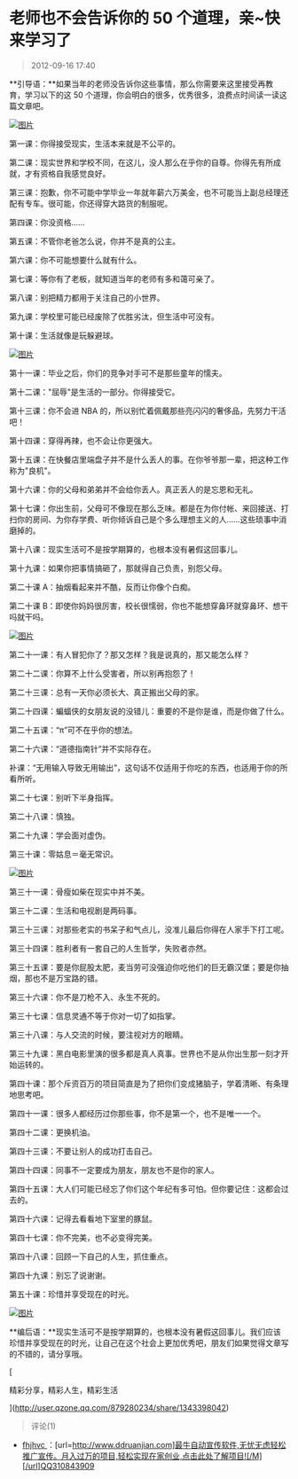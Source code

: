 # 老师也不会告诉你的 50 个道理，亲~快来学习了

> 2012-09-16 17:40

**引导语：**如果当年的老师没告诉你这些事情，那么你需要来这里接受再教育，学习以下的这 50 个道理，你会明白的很多，优秀很多，浪费点时间读一读这篇文章吧。

[![图片](https://pan.4a1801.life/d/NAS/Qzone_wyf/Blogs/images/12830700.webp)](https://pan.4a1801.life/d/NAS/Qzone_wyf/Blogs/images/12830700.webp)

第一课：你得接受现实，生活本来就是不公平的。

第二课：现实世界和学校不同，在这儿，没人那么在乎你的自尊。你得先有所成就，才有资格自我感觉良好。

第三课：抱歉，你不可能中学毕业一年就年薪六万美金，也不可能当上副总经理还配有专车。很可能，你还得穿大路货的制服呢。

第四课：你没资格……

第五课：不管你老爸怎么说，你并不是真的公主。

第六课：你不可能想要什么就有什么。

第七课：等你有了老板，就知道当年的老师有多和蔼可亲了。

第八课：别把精力都用于关注自己的小世界。

第九课：学校里可能已经废除了优胜劣汰，但生活中可没有。

第十课：生活就像是玩躲避球。

[![图片](https://pan.4a1801.life/d/NAS/Qzone_wyf/Blogs/images/BB4BC73D.webp)](https://pan.4a1801.life/d/NAS/Qzone_wyf/Blogs/images/BB4BC73D.webp)

第十一课：毕业之后，你们的竞争对手可不是那些童年的懦夫。

第十二课："屈辱"是生活的一部分。你得接受它。

第十三课：你不会进 NBA 的，所以别忙着佩戴那些亮闪闪的奢侈品，先努力干活吧！

第十四课：穿得再辣，也不会让你更强大。

第十五课：在快餐店里端盘子并不是什么丢人的事。在你爷爷那一辈，把这种工作称为"良机"。

第十六课：你的父母和弟弟并不会给你丢人。真正丢人的是忘恩和无礼。

第十七课：你出生前，父母可不像现在那么乏味。都是在为你付帐、来回接送、打扫你的房间、为你存学费、听你倾诉自己是个多么理想主义的人……这些琐事中消磨掉的。

第十八课：现实生活可不是按学期算的，也根本没有暑假这回事儿。

第十九课：如果你把事情搞砸了，那就得自己负责，别怨父母。

第二十课 A：抽烟看起来并不酷，反而让你像个白痴。

第二十课 B：即使你妈妈很厉害，校长很懦弱，你也不能想穿鼻环就穿鼻环、想干吗就干吗。

[![图片](https://pan.4a1801.life/d/NAS/Qzone_wyf/Blogs/images/25D101BF.webp)](https://pan.4a1801.life/d/NAS/Qzone_wyf/Blogs/images/25D101BF.webp)

第二十一课：有人冒犯你了？那又怎样？我是说真的，那又能怎么样？

第二十二课：你算不上什么受害者，所以别再抱怨了！

第二十三课：总有一天你必须长大、真正搬出父母的家。

第二十四课：蝙蝠侠的女朋友说的没错儿：重要的不是你是谁，而是你做了什么。

第二十五课：“π”可不在乎你的想法。

第二十六课：“道德指南针”并不实际存在。

补课：“无用输入导致无用输出”，这句话不仅适用于你吃的东西，也适用于你的所看所听。

第二十七课：别听下半身指挥。

第二十八课：慎独。

第二十九课：学会面对虚伪。

第三十课：零姑息＝毫无常识。

[![图片](https://pan.4a1801.life/d/NAS/Qzone_wyf/Blogs/images/61CA76D4.webp)](https://pan.4a1801.life/d/NAS/Qzone_wyf/Blogs/images/61CA76D4.webp)

第三十一课：骨瘦如柴在现实中并不美。

第三十二课：生活和电视剧是两码事。

第三十三课：对那些老实的书呆子和气点儿，没准儿最后你得在人家手下打工呢。

第三十四课：胜利者有一套自己的人生哲学，失败者亦然。

第三十五课：要是你屁股太肥，麦当劳可没强迫你吃他们的巨无霸汉堡；要是你抽烟，那也不是万宝路的错。

第三十六课：你不是刀枪不入、永生不死的。

第三十七课：信息灵通不等于你对一切了如指掌。

第三十八课：与人交流的时候，要注视对方的眼睛。

第三十九课：黑白电影里演的很多都是真人真事。世界也不是从你出生那一刻才开始运转的。

第四十课：那个斥资百万的项目简直是为了把你们变成猪脑子，学着清晰、有条理地思考吧。

第四十一课：很多人都经历过你那些事，你不是第一个，也不是唯一一个。

第四十二课：更换机油。

第四十三课：不要让别人的成功打击自己。

第四十四课：同事不一定要成为朋友，朋友也不是你的家人。

第四十五课：大人们可能已经忘了你们这个年纪有多可怕。但你要记住：这都会过去的。

第四十六课：记得去看看地下室里的豚鼠。

第四十七课：你不完美，也不必变得完美。

第四十八课：回顾一下自己的人生，抓住重点。

第四十九课：别忘了说谢谢。

第五十课：珍惜并享受现在的时光。

[![图片](https://pan.4a1801.life/d/NAS/Qzone_wyf/Blogs/images/3ECF33F6.webp)](https://pan.4a1801.life/d/NAS/Qzone_wyf/Blogs/images/3ECF33F6.webp)

**编后语：**现实生活可不是按学期算的，也根本没有暑假这回事儿。我们应该珍惜并享受现在的时光，让自己在这个社会上更加优秀吧，朋友们如果觉得文章写的不错的，请分享哦。

[

精彩分享，精彩人生，精彩生活

](http://user.qzone.qq.com/879280234/share/1343398042)

> 评论(1)

- [fhjhvc ](https://user.qzone.qq.com/1904013948)：[url=http://www.ddruanjian.com]最牛自动宣传软件,无忧无虑轻松推广宣传。月入过万的项目,轻松实现在家创业,点击此处了解项目![/M][/url]QQ310843909
